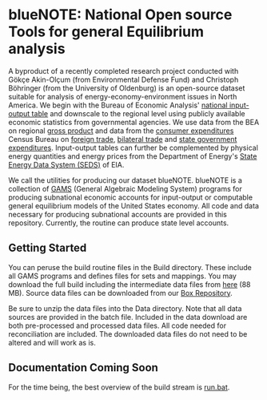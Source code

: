 # blueNOTE: **N**ational **O**pen source **T**ools for general **E**quilibrium analysis

A byproduct of a recently completed research project conducted with
G&ouml;k&ccedil;e Akin-Ol&ccedil;um (from Environmental Defense Fund) and
Christoph B&ouml;hringer (from the University of Oldenburg) is an open-source
dataset suitable for analysis of energy-economy-environment issues in North
America. We begin with the Bureau of Economic Analysis' [national input-output
table](https://www.bea.gov/industry/io_annual.htm) and downscale to the
regional level using publicly available economic statistics from governmental
agencies. We use data from the BEA on regional [gross
product](https://www.bea.gov/newsreleases/regional/gdp_state/qgsp_newsrelease.htm)
and data from the [consumer
expenditures](https://www.bea.gov/newsreleases/regional/pce/pce_newsrelease.htm)
Census Bureau on [foreign trade](https://usatrade.census.gov), [bilateral
trade](https://www.census.gov/econ/cfs/) and [state government
expenditures](https://www.census.gov/programs-surveys/state/data/tables.All.html). Input-output
tables can further be complemented by physical energy quantities and energy
prices from the Department of Energy's [State Energy Data System
(SEDS)](https://www.eia.gov/state/seds/) of EIA.

We call the utilities for producing our dataset blueNOTE. blueNOTE is a
collection of [GAMS](https://www.gams.com/) (General Algebraic Modeling System)
programs for producing subnational economic accounts for input-output or
computable general equilibrium models of the United States economy. All code
and data necessary for producing subnational accounts are provided in this
repository. Currently, the routine can produce state level accounts.

## Getting Started ##

You can peruse the build routine files in the Build directory. These include
all GAMS programs and defines files for sets and mappings. You may download the
full build including the intermediate data files from
[here](https://aae.wisc.edu/BlueNOTE/build/build.zip) (88 MB). Source data
files can be downloaded from our [Box
Repository](https://uwmadison.box.com/s/3pazisdjxc80gu12kdx7hke6tvno7tpz).

Be sure to unzip the data files into the Data directory. Note that all data
sources are provided in the batch file. Included in the data download are both
pre-processed and processed data files. All code needed for reconciliation are
included. The downloaded data files do not need to be altered and will work as
is.

## Documentation Coming Soon ##

For the time being, the best overview of the build stream
is
[run.bat](https://github.com/drewschreiber/blueNOTE/blob/master/Build/run.bat).
